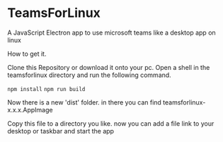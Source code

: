 # TeamsForLinux

A JavaScript Electron app to use microsoft teams like a desktop app on linux

How to get it.

Clone this Repository or download it onto your pc. Open a shell in the teamsforlinux directory and run the following command.

`npm install`
`npm run build`

Now there is a new 'dist' folder. in there you can find teamsforlinux-x.x.x.AppImage

Copy this file to a directory you like. now you can add a file link to your desktop or taskbar and start the app
